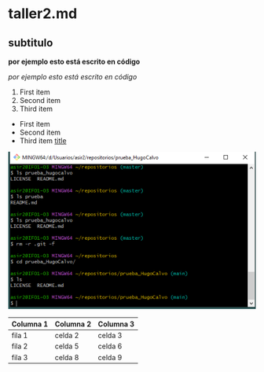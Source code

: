 # taller2.md
## subtitulo
**por ejemplo esto está escrito en código** 

*por ejemplo esto está escrito en código*
1. First item
2. Second item
3. Third item
- First item
- Second item
- Third item
   [title](https://lumigv.github.io/iaw_202324/unidad1/taller2.html)

![imagen](img/Captura.PNG)

| Columna 1 | Columna 2 | Columna 3 |
|----------|----------|----------|
| fila 1    | celda 2   | celda 3   |
| fila 2    | celda 5   | celda 6   |
| fila 3    | celda 8   | celda 9   |


